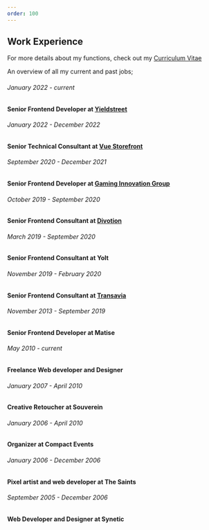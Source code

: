 ```yaml
---
order: 100
---
```


## Work Experience



For more details about my functions, check out my [Curriculum Vitae](https://sil.mt/about/cv)

An overview of all my current and past jobs;

<article class="experience experience--current">

###### January 2022 - current

#### Senior Frontend Developer at [Yieldstreet](https://www.yieldstreet.com)

</article>
<article class="experience ">

###### January 2022 - December 2022

#### Senior Technical Consultant at [Vue Storefront](https://www.vuestorefront.io)

</article>

<article class="experience">

###### September 2020 - December 2021

#### Senior Frontend Developer at [Gaming Innovation Group](https://gig.com)

</article>

<article class="experience">

###### October 2019 - September 2020

#### Senior Frontend Consultant at [Divotion](https://www.divotion.com)

</article>

<article class="experience">

###### March 2019 - September 2020

#### Senior Frontend Consultant at Yolt

</article>

<article class="experience">

###### November 2019 - February 2020

#### Senior Frontend Consultant at [Transavia](https://www.transavia.com)

</article>

<article class="experience">

###### November 2013 - September 2019

#### Senior Frontend Developer at Matise

</article>

<article class="experience">

###### May 2010 - current

#### Freelance Web developer and Designer

</article>

<article class="experience">

###### January 2007 - April 2010

#### Creative Retoucher at Souverein

</article>

<article class="experience">

###### January 2006 - April 2010

#### Organizer at Compact Events

</article>

<article class="experience">

###### January 2006 - December 2006

#### Pixel artist and web developer at The Saints

</article>

<article class="experience">

###### September 2005 - December 2006

#### Web Developer and Designer at Synetic

</article>


